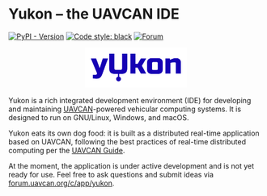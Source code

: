 # Yukon – the UAVCAN IDE

[![PyPI - Version](https://img.shields.io/pypi/v/yukon.svg)](https://pypi.org/project/yakut/)
[![Code style: black](https://img.shields.io/badge/code%20style-black-000000.svg)](https://github.com/psf/black)
[![Forum](https://img.shields.io/discourse/users.svg?server=https%3A%2F%2Fforum.uavcan.org&color=1700b3)](https://forum.uavcan.org)

<p align="center"><img src="/docs/yukon.svg" width="40%"></p>

Yukon is a rich integrated development environment (IDE) for developing and maintaining
[UAVCAN](https://uavcan.org)-powered vehicular computing systems.
It is designed to run on GNU/Linux, Windows, and macOS.

Yukon eats its own dog food: it is built as a distributed real-time application based on UAVCAN,
following the best practices of real-time distributed computing per the [UAVCAN Guide](https://uavcan.org/guide).

At the moment, the application is under active development and is not yet ready for use.
Feel free to ask questions and submit ideas via [forum.uavcan.org/c/app/yukon](https://forum.uavcan.org/c/app/yukon).
